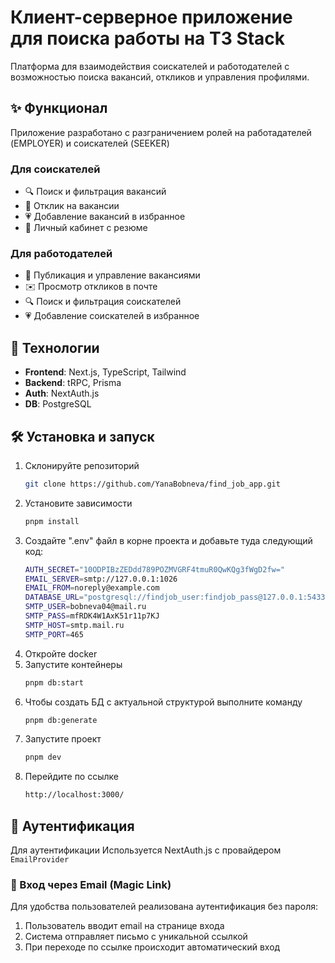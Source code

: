 # Клиент-серверное приложение для поиска работы на T3 Stack   

Платформа для взаимодействия соискателей и работодателей с возможностью поиска вакансий, откликов и управления профилями.

## ✨ Функционал  
Приложение разработано с разграничением ролей на работадателей (EMPLOYER) и соискателей (SEEKER)
### Для соискателей    
- 🔍 Поиск и фильтрация вакансий  
- 📨 Отклик на вакансии
- 💗 Добавление вакансий в избранное 
- 📂 Личный кабинет с резюме  

### Для работодателей  
- 🏢 Публикация и управление вакансиями  
- ✉️ Просмотр откликов в почте
- 🔍 Поиск и фильтрация соискателей 
- 💗 Добавление соискателей в избранное    

## 🚀 Технологии  
- **Frontend**: Next.js, TypeScript, Tailwind  
- **Backend**: tRPC, Prisma  
- **Auth**: NextAuth.js  
- **DB**: PostgreSQL  

## 🛠️ Установка и запуск 
1. Склонируйте репозиторий
   ```bash
   git clone https://github.com/YanaBobneva/find_job_app.git
   ```
2. Установите зависимости
   ```bash
   pnpm install
   ```
3. Создайте ".env" файл в корне проекта и добавьте туда следующий код:
   ```bash
   AUTH_SECRET="10ODPIBzZEDdd789POZMVGRF4tmuR0QwKQg3fWgD2fw="
   EMAIL_SERVER=smtp://127.0.0.1:1026
   EMAIL_FROM=noreply@example.com
   DATABASE_URL="postgresql://findjob_user:findjob_pass@127.0.0.1:5433/find_job_app"
   SMTP_USER=bobneva04@mail.ru
   SMTP_PASS=mfRDK4W1AxK51r11p7KJ
   SMTP_HOST=smtp.mail.ru
   SMTP_PORT=465
   ```
4. Откройте docker
5. Запустите контейнеры
   ```bash
   pnpm db:start
   ```
6. Чтобы создать БД с актуальной структурой выполните команду
   ```bash
   pnpm db:generate
   ```
7. Запустите проект
   ```bash
   pnpm dev
   ```
8. Перейдите по ссылке
   ```bash
   http://localhost:3000/
   ```
## 🔐 Аутентификация  
Для аутентификации Используется NextAuth.js с провайдером `EmailProvider`
### 📧 Вход через Email (Magic Link)
Для удобства пользователей реализована аутентификация без пароля:
1. Пользователь вводит email на странице входа
2. Система отправляет письмо с уникальной ссылкой
3. При переходе по ссылке происходит автоматический вход
